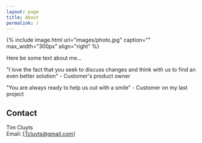 ```yaml
---
layout: page
title: About
permalink: /
---
```


{% include image.html url="images/photo.jpg" caption="" max_width="300px" align="right" %}

Here be some text about me...

<span class="quote">"I love the fact that you seek to discuss changes and think with us to find an even better solution" - Customer's product owner</span>

<span class="quote">"You are always ready to help us out with a smile" - Customer on my last project</span>

## Contact

Tim Cluyts<br />
Email: [Tcluyts@gmail.com]


[noreply@gmail.com]: mailto:Tcluyts@gmail.com
